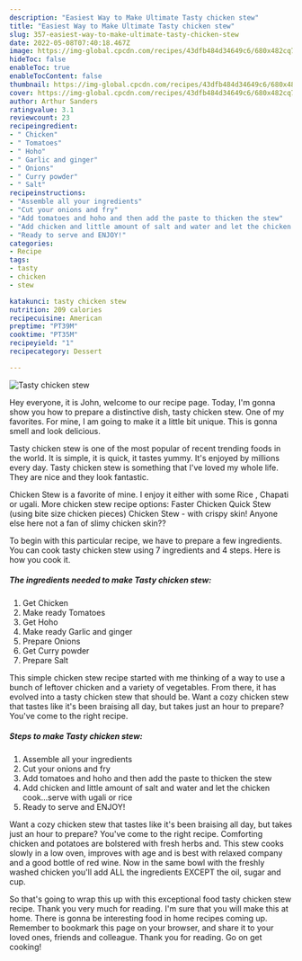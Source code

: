 ```yaml
---
description: "Easiest Way to Make Ultimate Tasty chicken stew"
title: "Easiest Way to Make Ultimate Tasty chicken stew"
slug: 357-easiest-way-to-make-ultimate-tasty-chicken-stew
date: 2022-05-08T07:40:18.467Z
image: https://img-global.cpcdn.com/recipes/43dfb484d34649c6/680x482cq70/tasty-chicken-stew-recipe-main-photo.jpg
hideToc: false
enableToc: true
enableTocContent: false
thumbnail: https://img-global.cpcdn.com/recipes/43dfb484d34649c6/680x482cq70/tasty-chicken-stew-recipe-main-photo.jpg
cover: https://img-global.cpcdn.com/recipes/43dfb484d34649c6/680x482cq70/tasty-chicken-stew-recipe-main-photo.jpg
author: Arthur Sanders
ratingvalue: 3.1
reviewcount: 23
recipeingredient:
- " Chicken"
- " Tomatoes"
- " Hoho"
- " Garlic and ginger"
- " Onions"
- " Curry powder"
- " Salt"
recipeinstructions:
- "Assemble all your ingredients"
- "Cut your onions and fry"
- "Add tomatoes and hoho and then add the paste to thicken the stew"
- "Add chicken and little amount of salt and water and let the chicken cook...serve with ugali or rice"
- "Ready to serve and ENJOY!"
categories:
- Recipe
tags:
- tasty
- chicken
- stew

katakunci: tasty chicken stew 
nutrition: 209 calories
recipecuisine: American
preptime: "PT39M"
cooktime: "PT35M"
recipeyield: "1"
recipecategory: Dessert

---
```



![Tasty chicken stew](https://img-global.cpcdn.com/recipes/43dfb484d34649c6/680x482cq70/tasty-chicken-stew-recipe-main-photo.jpg)

Hey everyone, it is John, welcome to our recipe page. Today, I'm gonna show you how to prepare a distinctive dish, tasty chicken stew. One of my favorites. For mine, I am going to make it a little bit unique. This is gonna smell and look delicious.

Tasty chicken stew is one of the most popular of recent trending foods in the world. It is simple, it is quick, it tastes yummy. It's enjoyed by millions every day. Tasty chicken stew is something that I've loved my whole life. They are nice and they look fantastic.

Chicken Stew is a favorite of mine. I enjoy it either with some Rice , Chapati or ugali. More chicken stew recipe options: Faster Chicken Quick Stew (using bite size chicken pieces) Chicken Stew - with crispy skin! Anyone else here not a fan of slimy chicken skin??


To begin with this particular recipe, we have to prepare a few ingredients. You can cook tasty chicken stew using 7 ingredients and 4 steps. Here is how you cook it.

<!--inarticleads1-->

##### The ingredients needed to make Tasty chicken stew:

1. Get  Chicken
1. Make ready  Tomatoes
1. Get  Hoho
1. Make ready  Garlic and ginger
1. Prepare  Onions
1. Get  Curry powder
1. Prepare  Salt


This simple chicken stew recipe started with me thinking of a way to use a bunch of leftover chicken and a variety of vegetables. From there, it has evolved into a tasty chicken stew that should be. Want a cozy chicken stew that tastes like it&#39;s been braising all day, but takes just an hour to prepare? You&#39;ve come to the right recipe. 

<!--inarticleads2-->

##### Steps to make Tasty chicken stew:

1. Assemble all your ingredients
1. Cut your onions and fry
1. Add tomatoes and hoho and then add the paste to thicken the stew
1. Add chicken and little amount of salt and water and let the chicken cook...serve with ugali or rice
1. Ready to serve and ENJOY!

Want a cozy chicken stew that tastes like it&#39;s been braising all day, but takes just an hour to prepare? You&#39;ve come to the right recipe. Comforting chicken and potatoes are bolstered with fresh herbs and. This stew cooks slowly in a low oven, improves with age and is best with relaxed company and a good bottle of red wine. Now in the same bowl with the freshly washed chicken you&#39;ll add ALL the ingredients EXCEPT the oil, sugar and cup. 

So that's going to wrap this up with this exceptional food tasty chicken stew recipe. Thank you very much for reading. I'm sure that you will make this at home. There is gonna be interesting food in home recipes coming up. Remember to bookmark this page on your browser, and share it to your loved ones, friends and colleague. Thank you for reading. Go on get cooking!

